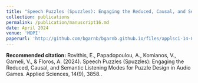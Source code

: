 ```yaml
---
title: "Speech Puzzles (Spuzzles): Engaging the Reduced, Causal, and Semantic Listening Modes for Puzzle Design in Audio Games"
collection: publications
permalink: /publication/manuscript16.md
date: April 2024
venue: 'MDPI'
paperurl: 'http://github.com/bgarnb/bgarnb.github.io/files/applsci-14-03858-v2.pdf'
---
```


<b> Recommended citation:</b> Rovithis, E., Papadopoulou, A., Komianos, V., Garneli, V., & Floros, A. (2024). Speech Puzzles (Spuzzles): Engaging the Reduced, Causal, and Semantic Listening Modes for Puzzle Design in Audio Games. Applied Sciences, 14(9), 3858..

